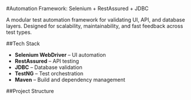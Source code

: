 #Automation Framework: Selenium + RestAssured + JDBC

A modular test automation framework for validating UI, API, and database layers. Designed for scalability, maintainability, and fast feedback across test types.

##Tech Stack
- **Selenium WebDriver** – UI automation
- **RestAssured** – API testing
- **JDBC** – Database validation
- **TestNG** – Test orchestration
- **Maven** – Build and dependency management

##Project Structure

